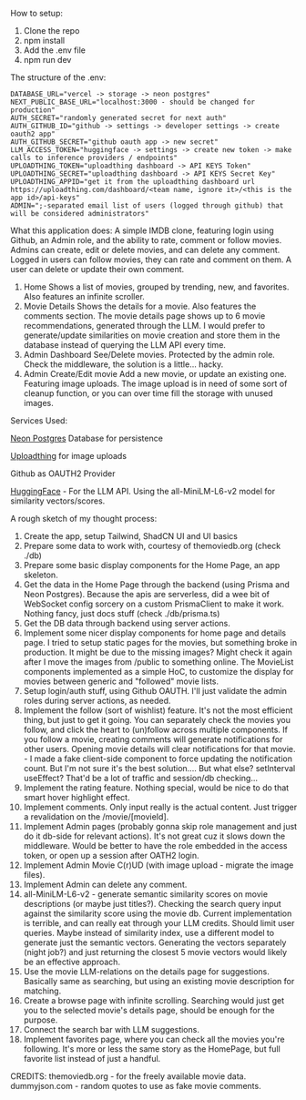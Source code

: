 How to setup:
   1. Clone the repo
   2. npm install
   3. Add the .env file
   4. npm run dev

The structure of the .env:
```
DATABASE_URL="vercel -> storage -> neon postgres"
NEXT_PUBLIC_BASE_URL="localhost:3000 - should be changed for production"
AUTH_SECRET="randomly generated secret for next auth"
AUTH_GITHUB_ID="github -> settings -> developer settings -> create oauth2 app"
AUTH_GITHUB_SECRET="github oauth app -> new secret"
LLM_ACCESS_TOKEN="huggingface -> settings -> create new token -> make calls to inference providers / endpoints"
UPLOADTHING_TOKEN="uploadthing dashboard -> API KEYS Token"
UPLOADTHING_SECRET="uploadthing dashboard -> API KEYS Secret Key"
UPLOADTHING_APPID="get it from the uploadthing dashboard url https://uploadthing.com/dashboard/<team name, ignore it>/<this is the app id>/api-keys"
ADMIN=";-separated email list of users (logged through github) that will be considered administrators"
```


What this application does:
A simple IMDB clone, featuring login using Github, an Admin role, and the ability to rate, comment or follow movies.
Admins can create, edit or delete movies, and can delete any comment.
Logged in users can follow movies, they can rate and comment on them. A user can delete or update their own comment.

1. Home
   Shows a list of movies, grouped by trending, new, and favorites. Also features an infinite scroller.
2. Movie Details
   Shows the details for a movie. Also features the comments section.
   The movie details page shows up to 6 movie recommendations, generated through the LLM. I would prefer to generate/update similarities on movie creation and store them in the database instead of querying the LLM API every time.
3. Admin Dashboard
   See/Delete movies. Protected by the admin role. Check the middleware, the solution is a little... hacky.
4. Admin Create/Edit movie
   Add a new movie, or update an existing one. Featuring image uploads. The image upload is in need of some sort of cleanup function, or you can over time fill the storage with unused images.

Services Used:

[Neon Postgres](https://console.neon.tech) Database for persistence

[Uploadthing](https://uploadthing.com) for image uploads

Github as OAUTH2 Provider

[HuggingFace](https://huggingface.co/) - For the LLM API. Using the all-MiniLM-L6-v2 model for similarity vectors/scores.

A rough sketch of my thought process:

1.  Create the app, setup Tailwind, ShadCN UI and UI basics
2.  Prepare some data to work with, courtesy of themoviedb.org (check ./db)
3.  Prepare some basic display components for the Home Page, an app skeleton.
4.  Get the data in the Home Page through the backend (using Prisma and Neon Postgres). Because the apis are serverless, did a wee bit of WebSocket config sorcery on a custom PrismaClient to make it work. Nothing fancy, just docs stuff (check ./db/prisma.ts)
5.  Get the DB data through backend using server actions.
6.  Implement some nicer display components for home page and details page. I tried to setup static pages for the movies, but something broke in production. It might be due to the missing images? Might check it again after I move the images from /public to something online. The MovieList components implemented as a simple HoC, to customize the display for movies between generic and "followed" movie lists.
7.  Setup login/auth stuff, using Github OAUTH. I'll just validate the admin roles during server actions, as needed.
8.  Implement the follow (sort of wishlist) feature. It's not the most efficient thing, but just to get it going. You can separately check the movies you follow, and click the heart to (un)follow across multiple components. If you follow a movie, creating comments will generate notifications for other users. Opening movie details will clear notifications for that movie. - I made a fake client-side component to force updating the notification count. But I'm not sure it's the best solution.... But what else? setInterval useEffect? That'd be a lot of traffic and session/db checking...
9.  Implement the rating feature. Nothing special, would be nice to do that smart hover highlight effect.
10. Implement comments. Only input really is the actual content. Just trigger a revalidation on the /movie/\[movieId].
11. Implement Admin pages (probably gonna skip role management and just do it db-side for relevant actions). It's not great cuz it slows down the middleware. Would be better to have the role embedded in the access token, or open up a session after OATH2 login.
12. Implement Admin Movie C(r)UD (with image upload - migrate the image files).
13. Implement Admin can delete any comment.
14. all-MiniLM-L6-v2 - generate semantic similarity scores on movie descriptions (or maybe just titles?). Checking the search query input against the similarity score using the movie db. Current implementation is terrible, and can really eat through your LLM credits. Should limit user queries. Maybe instead of similarity index, use a different model to generate just the
    semantic vectors. Generating the vectors separately (night job?) and just returning the closest 5 movie vectors would likely be an effective approach.
15. Use the movie LLM-relations on the details page for suggestions. Basically same as searching, but using an existing movie description for matching.
16. Create a browse page with infinite scrolling. Searching would just get you to the selected movie's details page, should be enough for the purpose.
17. Connect the search bar with LLM suggestions.
18. Implement favorites page, where you can check all the movies you're following. It's more or less the same story as the HomePage, but full favorite list instead of just a handful.

CREDITS:
themoviedb.org - for the freely available movie data.
dummyjson.com - random quotes to use as fake movie comments.
